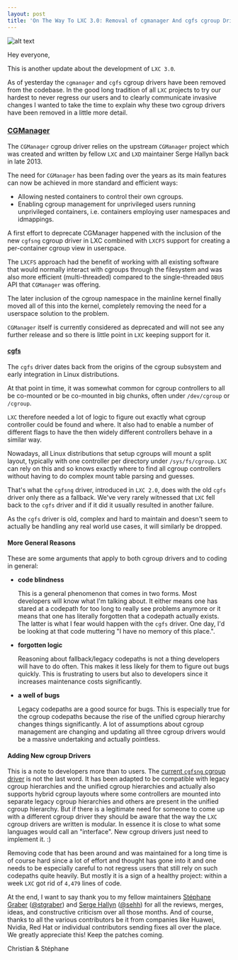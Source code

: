 ```yaml
---
layout: post
title: 'On The Way To LXC 3.0: Removal of cgmanager And cgfs cgroup Drivers'
---
```


![alt text](https://linuxcontainers.org/static/img/containers.png)

Hey everyone,

This is another update about the development of `LXC 3.0`.

As of yesterday the `cgmanager` and `cgfs` cgroup drivers have been
removed from the codebase. In the good long tradition of all `LXC`
projects to try our hardest to never regress our users and to clearly
communicate invasive changes I wanted to take the time to explain why
these two cgroup drivers have been removed in a little more detail.

### [CGManager](https://linuxcontainers.org/cgmanager/introduction/)
The `CGManager` cgroup driver relies on the upstream `CGManager` project which
was created and written by fellow `LXC` and `LXD` maintainer Serge
Hallyn back in late 2013.

The need for `CGManager` has been fading over the years as its main
features can now be achieved in more standard and efficient ways:
- Allowing nested containers to control their own cgroups.
- Enabling cgroup management for unprivileged users running unprivileged
  containers, i.e. containers employing user namespaces and idmappings.

A first effort to deprecate CGManager happened with the inclusion of the
new `cgfsng` cgroup driver in LXC combined with `LXCFS` support for
creating a per-container cgroup view in userspace.

The `LXCFS` approach had the benefit of working with all existing software
that would normally interact with cgroups through the filesystem and was
also more efficient (multi-threaded) compared to the single-threaded
`DBUS` API that `CGManager` was offering.

The later inclusion of the cgroup namespace in the mainline kernel
finally moved all of this into the kernel, completely removing the need
for a userspace solution to the problem.

`CGManager` itself is currently considered as deprecated and will not see
any further release and so there is little point in `LXC` keeping support
for it.

#### [cgfs](https://github.com/lxc/lxc/commit/1a8848b371cf2c86400f58fc64bf7ecc2cf5b261)
The `cgfs` driver dates back from the origins of the cgroup subsystem
and early integration in Linux distributions.

At that point in time, it was somewhat common for cgroup controllers to
all be co-mounted or be co-mounted in big chunks, often under
`/dev/cgroup` or `/cgroup`.

`LXC` therefore needed a lot of logic to figure out exactly what cgroup
controller could be found and where. It also had to enable a number of
different flags to have the then widely different controllers behave in
a similar way.

Nowadays, all Linux distributions that setup cgroups will mount a split
layout, typically with one controller per directory under
`/sys/fs/cgroup`. `LXC` can rely on this and so knows exactly where to find
all cgroup controllers without having to do complex mount table parsing
and guesses.

That's what the `cgfsng` driver, introduced in `LXC 2.0`, does with the old
`cgfs` driver only there as a fallback. We've very rarely witnessed that
`LXC` fell back to the `cgfs` driver and if it did it usually resulted in
another failure.

As the `cgfs` driver is old, complex and hard to maintain and doesn't
seem to actually be handling any real world use cases, it will similarly
be dropped.

#### More General Reasons
These are some arguments that apply to both cgroup drivers and to
coding in general:
- **code blindness**

  This is a general phenomenon that comes in two forms. Most developers
  will know what I'm talking about. It either means one has stared at a
  codepath for too long to really see problems anymore or it means that
  one has literally forgotten that a codepath actually exists. The
  latter is what I fear would happen with the `cgfs` driver. One day, I'd
  be looking at that code muttering "I have no memory of this place.".
- **forgotten logic**

  Reasoning about fallback/legacy codepaths is not a thing developers
  will have to do often. This makes it less likely for them to figure
  out bugs quickly. This is frustrating to users but also to developers
  since it increases maintenance costs significantly.

- **a well of bugs**

  Legacy codepaths are a good source for bugs. This is especially true
  for the cgroup codepaths because the rise of the unified cgroup
  hierarchy changes things significantly. A lot of assumptions about
  cgroup management are changing and updating all three cgroup drivers
  would be a massive undertaking and actually pointless.

#### Adding New cgroup Drivers
This is a note to developers more than to users. The [current `cgfsng` cgroup
driver](https://github.com/lxc/lxc/blob/master/src/lxc/cgroups/cgfsng.c) is not
the last word. It has been adapted to be compatible with legacy cgroup
hierarchies and the unified cgroup hierarchies and actually also supports
hybrid cgroup layouts where some controllers are mounted into separate legacy
cgroup hierarchies and others are present in the unified cgroup hierarchy. But
if there is a legitimate need for someone to come up with a different cgroup
driver they should be aware that the way the `LXC` cgroup drivers are written
is modular. In essence it is close to what some languages would call an
"interface". New cgroup drivers just need to implement it. :)

Removing code that has been around and was maintained for a long time is
of course hard since a lot of effort and thought has gone into it and
one needs to be especially careful to not regress users that still rely
on such codepaths quite heavily. But mostly it is a sign of a healthy
project: within a week `LXC` got rid of `4,479` lines of code.

At the end, I want to say thank you to my fellow maintainers [Stéphane
Graber][1] ([@stgraber](https://twitter.com/stgraber)) and [Serge Hallyn][2]
([@sehh](https://twitter.com/sehh)) for all the reviews, merges, ideas, and
constructive criticism over all those months. And of course, thanks to all the
various contributors be it from companies like Huawei, Nvidia, Red Hat or
individual contributors sending fixes all over the place. We greatly appreciate
this! Keep the patches coming.

Christian & Stéphane

[1]: https://twitter.com/stgraber
[1]: https://stgraber.org/
[2]: https://twitter.com/sehh 
[2]: https://s3hh.wordpress.com/
